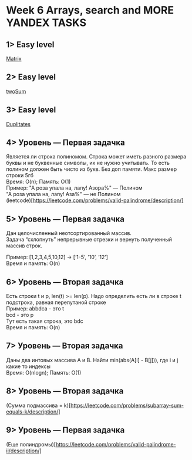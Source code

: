 ﻿# Week 6 Arrays, search and MORE YANDEX TASKS  
   
## 1> Easy level
[Matrix](http://informatics.mccme.ru/mod/statements/view3.php?id=270&chapterid=1427#1)
 

## 2> Easy level
[twoSum](https://leetcode.com/problems/two-sum/description/)

## 3> Easy level
[Duplitates](https://leetcode.com/problems/remove-duplicates-from-sorted-array/description/)
  
## 4> Уровень — Первая задачка  
Является ли строка полиномом. Строка может иметь разного размера буквы и не буквенные символы, их не нужно учитывать. То есть полином должен быть чисто из букв. Без доп памяти. Макс размер строки 5гб  
Время: O(n); Память: O(1)  
Пример: "А роза упала на, лапу! Азора%" — Полином  
"А роза упала на, лапу! Аза%" — не Полином  
(leetcode)[https://leetcode.com/problems/valid-palindrome/description/]
  
## 5> Уровень — Первая задачка  
Дан целочисленный неотсортированный массив.  
Задача “схлопнуть”  непрерывные отрезки и вернуть полученный массив строк.  
  
Пример: [1,2,3,4,5,10,12] -> [‘1-5’, ’10’, ’12’]  
Время и память: O(n)

## 6> Уровень — Вторая задачка  
Есть строки t и p, len(t) >= len(p). Надо определить есть ли в строке t подстрока, равная перепутаной строке  
Пример: abbdсa - это t  
        bcd - это p  
        Тут есть такая строка, это bdc  
Время и память: O(n)  

## 7>  Уровень — Вторая задачка  
Даны два интовых массива A и B. Найти min(abs(A[i] - B[j])), где i и j какие то индексы  
Время: O(nlogn); Память: O(1)  
  
## 8> Уровень — Вторая задачка  
(Сумма подмассива = k)[https://leetcode.com/problems/subarray-sum-equals-k/description/]  
  
## 9> Уровень — Первая задачка  
(Еще полиндромы)[https://leetcode.com/problems/valid-palindrome-ii/description/]  


